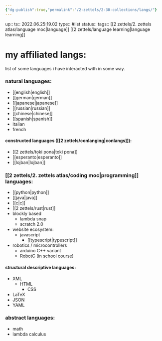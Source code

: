 ```yaml
---
{"dg-publish":true,"permalink":"/2-zettels/2-30-collections/langs/"}
---
```


up:: 
ts:: 2022.06.25:19.02
type:: #list
status:: 
tags:: [[2 zettels/2. zettels atlas/language moc|language]] [[2 zettels/language learning|language learning]]

# my affiliated langs:
list of some languages i have interacted with in some way.

### natural languages:
- [[english|english]]
- [[german|german]]
- [[japanese|japanese]]
- [[russian|russian]]
- [[chinese|chinese]]
- [[spanish|spanish]]
- italian
- french
#### constructed languages ([[2 zettels/conlanging|conlangs]]):
- [[2 zettels/toki pona|toki pona]]
- [[esperanto|esperanto]]
- [[lojban|lojban]]
### [[2 zettels/2. zettels atlas/coding moc|programming]] languages:
- [[python|python]]
- [[java|java]]
- [[c|c]]
- [[2 zettels/rust|rust]]
- blockly based
	- lambda snap
	- scratch 2.0
- website ecosystem:
	- javascript
		- [[typescript|typescript]]
- robotics / microcontrollers
	- arduino C++ variant
	- RobotC (in school course)
#### structural descriptive languages:
- XML
	- HTML
		- CSS
- LaTeX
- JSON
- YAML
### abstract languages:
- math
- lambda calculus


